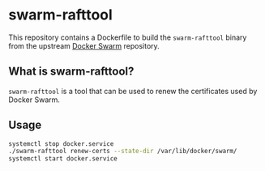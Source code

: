 # swarm-rafttool

This repository contains a Dockerfile to build the `swarm-rafttool` binary from the upstream [Docker Swarm](https://github.com/moby/swarm) repository. 

## What is swarm-rafttool?

`swarm-rafttool` is a tool that can be used to renew the certificates used by Docker Swarm.

## Usage

```bash
systemctl stop docker.service
./swarm-rafttool renew-certs --state-dir /var/lib/docker/swarm/
systemctl start docker.service
```

